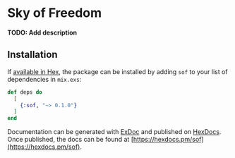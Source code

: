 # Sky of Freedom

**TODO: Add description**

## Installation

If [available in Hex](https://hex.pm/docs/publish), the package can be installed
by adding `sof` to your list of dependencies in `mix.exs`:

```elixir
def deps do
  [
    {:sof, "~> 0.1.0"}
  ]
end
```

Documentation can be generated with [ExDoc](https://github.com/elixir-lang/ex_doc)
and published on [HexDocs](https://hexdocs.pm). Once published, the docs can
be found at [https://hexdocs.pm/sof](https://hexdocs.pm/sof).

